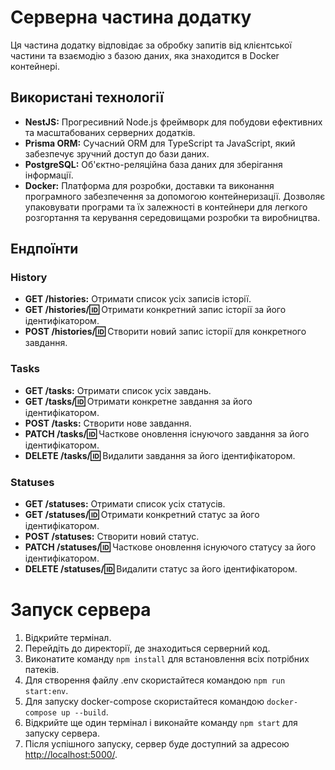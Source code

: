 # Серверна частина додатку

Ця частина додатку відповідає за обробку запитів від клієнтської частини та взаємодію з базою даних, яка знаходится в Docker контейнері.

## Використані технології

- **NestJS:** Прогресивний Node.js фреймворк для побудови ефективних та масштабованих серверних додатків.
- **Prisma ORM:** Сучасний ORM для TypeScript та JavaScript, який забезпечує зручний доступ до бази даних.
- **PostgreSQL:** Об'єктно-реляційна база даних для зберігання інформації.
- **Docker:** Платформа для розробки, доставки та виконання програмного забезпечення за допомогою контейнеризації. Дозволяє упаковувати програми та їх залежності в контейнери для легкого розгортання та керування середовищами розробки та виробництва.

## Ендпоїнти

### History
- **GET /histories:** Отримати список усіх записів історії.
- **GET /histories/:id:** Отримати конкретний запис історії за його ідентифікатором.
- **POST /histories/:id:** Створити новий запис історії для конкретного завдання.

### Tasks
- **GET /tasks:** Отримати список усіх завдань.
- **GET /tasks/:id:** Отримати конкретне завдання за його ідентифікатором.
- **POST /tasks:** Створити нове завдання.
- **PATCH /tasks/:id:** Часткове оновлення існуючого завдання за його ідентифікатором.
- **DELETE /tasks/:id:** Видалити завдання за його ідентифікатором.

### Statuses
- **GET /statuses:** Отримати список усіх статусів.
- **GET /statuses/:id:** Отримати конкретний статус за його ідентифікатором.
- **POST /statuses:** Створити новий статус.
- **PATCH /statuses/:id:** Часткове оновлення існуючого статусу за його ідентифікатором.
- **DELETE /statuses/:id:** Видалити статус за його ідентифікатором.

# Запуск сервера

1. Відкрийте термінал.
2. Перейдіть до директорії, де знаходиться серверний код.
3. Виконатите команду `npm install` для встановлення всіх потрібних патеків.
4. Для створення файлу .env скористайтеся командою `npm run start:env`.
5. Для запуску docker-compose скористайтеся командою `docker-compose up --build`.
6. Відкрийте ще один термінал і виконайте команду `npm start` для запуску сервера.
7. Після успішного запуску, сервер буде доступний за адресою [http://localhost:5000/](http://localhost:5000/).
